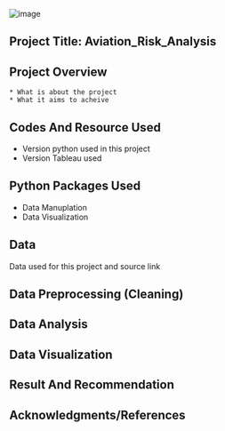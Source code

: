 ![image](https://github.com/ermiyas-sidama/testrepo2/assets/160514617/c0408078-e1f9-4e49-82a8-e89b155d747d)
## Project Title: Aviation_Risk_Analysis
## Project Overview
    * What is about the project
    * What it aims to acheive
## Codes And Resource Used
   * Version python used in this project
   * Version Tableau used
## Python Packages Used
   * Data Manuplation
   * Data Visualization
## Data 
   Data used for this project and source link
## Data Preprocessing (Cleaning)
## Data Analysis
## Data Visualization
## Result And Recommendation
## Acknowledgments/References
